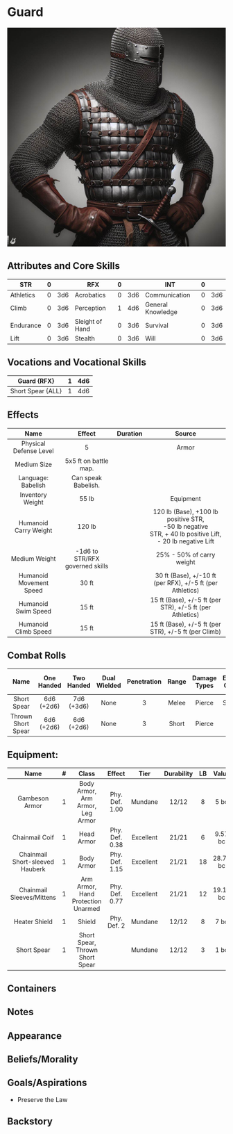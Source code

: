 # Guard

![Art](Guard.jpg)

## Attributes and Core Skills

| STR       | 0 |    | RFX             | 0 |    | INT               | 0 |    |
| --------- | :-: | :-: | --------------- | :-: | :-: | ----------------- | :-: | :-: |
| Athletics | 0 | 3d6 | Acrobatics      | 0 | 3d6 | Communication     | 0 | 3d6 |
| Climb     | 0 | 3d6 | Perception      | 1 | 4d6 | General Knowledge | 0 | 3d6 |
| Endurance | 0 | 3d6 | Sleight of Hand | 0 | 3d6 | Survival          | 0 | 3d6 |
| Lift      | 0 | 3d6 | Stealth         | 0 | 3d6 | Will              | 0 | 3d6 |

## Vocations and Vocational Skills

| Guard {RFX}        | 1 | 4d6 |
| ------------------ | :-: | :-: |
| Short Spear {ALL} | 1 | 4d6 |

## Effects

|          Name          |             Effect             | Duration |                                                       Source                                                       |
| :---------------------: | :-----------------------------: | :------: | :-----------------------------------------------------------------------------------------------------------------: |
| Physical Defense Level |                5                |          |                                                        Armor                                                        |
|       Medium Size       |      5x5 ft on battle map.      |          |                                                                                                                    |
|   Language: Babelish   |       Can speak Babelish.       |          |                                                                                                                    |
|    Inventory Weight    |              55 lb              |          |                                                      Equipment                                                      |
|  Humanoid Carry Weight  |             120 lb             |          | 120 lb (Base), +100 lb positive STR,<br />-50 lb negative STR, + 40 lb positive Lift,<br />- 20 lb negative Lift |
|      Medium Weight      | -1d6 to STR/RFX governed skills |          |                                              25% - 50% of carry weight                                              |
| Humanoid Movement Speed |              30 ft              |          |                              30 ft (Base), +/-10 ft (per RFX), +/-5 ft (per Athletics)                              |
|   Humanoid Swim Speed   |              15 ft              |          |                              15 ft (Base), +/-5 ft (per STR), +/-5 ft (per Athletics)                              |
|  Humanoid Climb Speed  |              15 ft              |          |                                15 ft (Base), +/-5 ft (per STR), +/-5 ft (per Climb)                                |

## Combat Rolls

|        Name        | One<br />Handed | Two<br />Handed | Dual<br />Wielded | Penetration | Range | Damage<br />Types | Engageable<br />Opponents | Area Of<br />Effect | Resource<br />Class |
| :----------------: | :-------------: | :-------------: | :---------------: | :---------: | :---: | :---------------: | :-----------------------: | :-----------------: | :-----------------: |
|    Short Spear    | 6d6<br />(+2d6) | 7d6<br />(+3d6) |       None       |      3      | Melee |      Pierce      |        Spear Rapid        |        None        |        None        |
| Thrown Short Spear | 6d6<br />(+2d6) | 6d6<br />(+2d6) |       None       |      3      | Short |      Pierce      |         Standard         |        None        |        None        |

## Equipment:

|              Name              | # |               Class               |     Effect     |   Tier   | Durability | LB |  Value  |
| :-----------------------------: | :-: | :--------------------------------: | :------------: | :-------: | :--------: | :-: | :------: |
|         Gambeson Armor         | 1 |  Body Armor, Arm Armor, Leg Armor  | Phy. Def. 1.00 |  Mundane  |   12/12   | 8 |   5 bc   |
|         Chainmail Coif         | 1 |             Head Armor             | Phy. Def. 0.38 | Excellent |   21/21   | 6 | 9.57 bc |
| Chainmail Short-sleeved Hauberk | 1 |             Body Armor             | Phy. Def. 1.15 | Excellent |   21/21   | 18 | 28.72 bc |
|    Chainmail Sleeves/Mittens    | 1 | Arm Armor, Hand Protection Unarmed | Phy. Def. 0.77 | Excellent |   21/21   | 12 | 19.16 bc |
|          Heater Shield          | 1 |               Shield               |  Phy. Def. 2  |  Mundane  |   12/12   | 8 |   7 bc   |
|           Short Spear           | 1 |  Short Spear, Thrown Short Spear  |                |  Mundane  |   12/12   | 3 |   1 bc   |

## Containers

## Notes

## Appearance

## Beliefs/Morality

## Goals/Aspirations

- Preserve the Law

## Backstory
